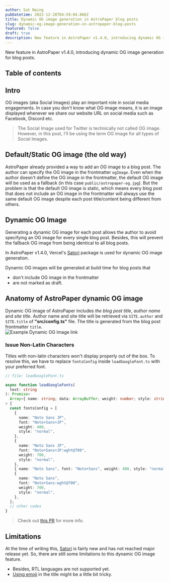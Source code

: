 ```yaml
---
author: Sat Naing
pubDatetime: 2022-12-28T04:59:04.866Z
title: Dynamic OG image generation in AstroPaper blog posts
slug: dynamic-og-image-generation-in-astropaper-blog-posts
featured: false
draft: true
description: New feature in AstroPaper v1.4.0, introducing dynamic OG image generation for blog posts.
---
```


New feature in AstroPaper v1.4.0, introducing dynamic OG image generation for blog posts.

## Table of contents

## Intro

OG images (aka Social Images) play an important role in social media engagements. In case you don't know what OG image means, it is an image displayed whenever we share our website URL on social media such as Facebook, Discord etc.

> The Social Image used for Twitter is technically not called OG image. However, in this post, I'll be using the term OG image for all types of Social Images.

## Default/Static OG image (the old way)

AstroPaper already provided a way to add an OG image to a blog post. The author can specify the OG image in the frontmatter `ogImage`. Even when the author doesn't define the OG image in the frontmatter, the default OG image will be used as a fallback (in this case `public/astropaper-og.jpg`). But the problem is that the default OG image is static, which means every blog post that does not include an OG image in the frontmatter will always use the same default OG image despite each post title/content being different from others.

## Dynamic OG Image

Generating a dynamic OG image for each post allows the author to avoid specifying an OG image for every single blog post. Besides, this will prevent the fallback OG image from being identical to all blog posts.

In AstroPaper v1.4.0, Vercel's [Satori](https://github.com/vercel/satori) package is used for dynamic OG image generation.

Dynamic OG images will be generated at build time for blog posts that

- don't include OG image in the frontmatter
- are not marked as draft.

## Anatomy of AstroPaper dynamic OG image

Dynamic OG image of AstroPaper includes _the blog post title_, _author name_ and _site title_. Author name and site title will be retrieved via `SITE.author` and `SITE.title` of **"src/config.ts"** file. The title is generated from the blog post frontmatter `title`.  
![Example Dynamic OG Image link](https://user-images.githubusercontent.com/53733092/209704501-e9c2236a-3f4d-4c67-bab3-025aebd63382.png)

### Issue Non-Latin Characters

Titles with non-latin characters won't display properly out of the box. To resolve this, we have to replace `fontsConfig` inside `loadGoogleFont.ts` with your preferred font.

```ts
// file: loadGoogleFont.ts

async function loadGoogleFonts(
  text: string
): Promise<
  Array<{ name: string; data: ArrayBuffer; weight: number; style: string }>
> {
  const fontsConfig = [
    {
      name: "Noto Sans JP",
      font: "Noto+Sans+JP",
      weight: 400,
      style: "normal",
    },
    {
      name: "Noto Sans JP",
      font: "Noto+Sans+JP:wght@700",
      weight: 700,
      style: "normal",
    },
    { name: "Noto Sans", font: "Noto+Sans", weight: 400, style: "normal" },
    {
      name: "Noto Sans",
      font: "Noto+Sans:wght@700",
      weight: 700,
      style: "normal",
    },
  ];
  // other codes
}
```

> Check out [this PR](https://github.com/satnaing/astro-paper/pull/318) for more info.

## Limitations

At the time of writing this, [Satori](https://github.com/vercel/satori) is fairly new and has not reached major release yet. So, there are still some limitations to this dynamic OG image feature.

- Besides, RTL languages are not supported yet.
- [Using emoji](https://github.com/vercel/satori#emojis) in the title might be a little bit tricky.
